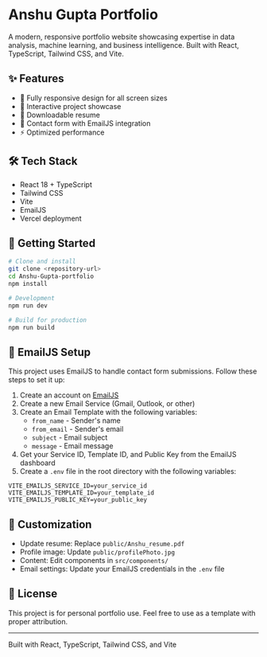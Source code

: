 # Anshu Gupta Portfolio

A modern, responsive portfolio website showcasing expertise in data analysis, machine learning, and business intelligence. Built with React, TypeScript, Tailwind CSS, and Vite.

## ✨ Features

- 📱 Fully responsive design for all screen sizes
- 🚀 Interactive project showcase
- 📄 Downloadable resume
- 📝 Contact form with EmailJS integration
- ⚡ Optimized performance

## 🛠️ Tech Stack

- React 18 + TypeScript
- Tailwind CSS
- Vite
- EmailJS
- Vercel deployment

## 🚀 Getting Started

```bash
# Clone and install
git clone <repository-url>
cd Anshu-Gupta-portfolio
npm install

# Development
npm run dev

# Build for production
npm run build
```

## 📧 EmailJS Setup

This project uses EmailJS to handle contact form submissions. Follow these steps to set it up:

1. Create an account on [EmailJS](https://www.emailjs.com/)
2. Create a new Email Service (Gmail, Outlook, or other)
3. Create an Email Template with the following variables:
   - `from_name` - Sender's name
   - `from_email` - Sender's email
   - `subject` - Email subject
   - `message` - Email message
4. Get your Service ID, Template ID, and Public Key from the EmailJS dashboard
5. Create a `.env` file in the root directory with the following variables:

```
VITE_EMAILJS_SERVICE_ID=your_service_id
VITE_EMAILJS_TEMPLATE_ID=your_template_id
VITE_EMAILJS_PUBLIC_KEY=your_public_key
```

## 🎨 Customization

- Update resume: Replace `public/Anshu_resume.pdf`
- Profile image: Update `public/profilePhoto.jpg`
- Content: Edit components in `src/components/`
- Email settings: Update your EmailJS credentials in the `.env` file

## 📄 License

This project is for personal portfolio use. Feel free to use as a template with proper attribution.

---

Built with React, TypeScript, Tailwind CSS, and Vite

